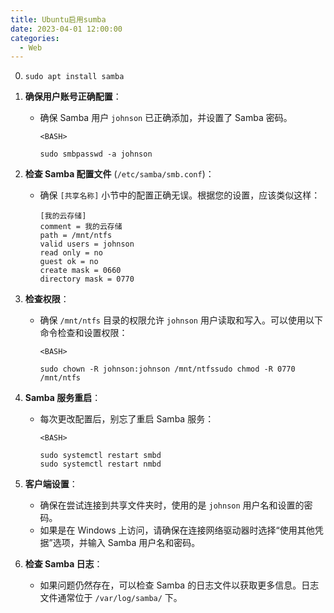 ```yaml
---
title: Ubuntu启用sumba
date: 2023-04-01 12:00:00
categories:
  - Web
---
```


0. `sudo apt install samba`

1. **确保用户账号正确配置**：

   - 确保 Samba 用户 `johnson` 已正确添加，并设置了 Samba 密码。

     ```
     <BASH>

     sudo smbpasswd -a johnson

     ```
2. **检查 Samba 配置文件** (`/etc/samba/smb.conf`)：

   - 确保 `[共享名称]` 小节中的配置正确无误。根据您的设置，应该类似这样：

     ```
     [我的云存储]
     comment = 我的云存储
     path = /mnt/ntfs
     valid users = johnson
     read only = no
     guest ok = no
     create mask = 0660
     directory mask = 0770

     ```
3. **检查权限**：

   - 确保 `/mnt/ntfs` 目录的权限允许 `johnson` 用户读取和写入。可以使用以下命令检查和设置权限：

     ```
     <BASH>

     sudo chown -R johnson:johnson /mnt/ntfssudo chmod -R 0770 /mnt/ntfs

     ```
4. **Samba 服务重启**：

   - 每次更改配置后，别忘了重启 Samba 服务：

     ```
     <BASH>

     sudo systemctl restart smbd
     sudo systemctl restart nmbd

     ```
5. **客户端设置**：

   - 确保在尝试连接到共享文件夹时，使用的是 `johnson` 用户名和设置的密码。
   - 如果是在 Windows 上访问，请确保在连接网络驱动器时选择“使用其他凭据”选项，并输入 Samba 用户名和密码。
6. **检查 Samba 日志**：

   - 如果问题仍然存在，可以检查 Samba 的日志文件以获取更多信息。日志文件通常位于 `/var/log/samba/` 下。
